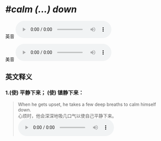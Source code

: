 # ***\#calm (...) down*** 
英音
<audio src="./media/calm (...) down1.aac" controls="controls"></audio>

美音
<audio src="./media/calm (...) down2.aac" controls="controls"></audio>



  

英文释义
---
### 1.**(使) 平静下来； (使) 镇静下来：**  

 > When he gets upset, he takes a few deep breaths to calm himself down.  
 > 心烦时，他会深深地吸几口气以使自己平静下来。    
<audio src="./media/4-calm.aac" controls="controls"></audio>


